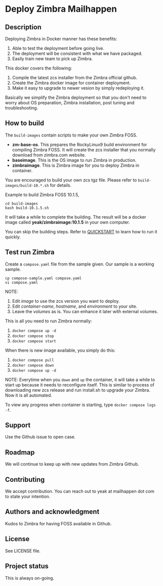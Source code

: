 # Deploy Zimbra Mailhappen

## Description
Deploying Zimbra in Docker manner has these benefits:
1. Able to test the deployment before going live.
2. The deployment will be consistent with what we have packaged.
3. Easily train new team to pick up Zimbra.

This docker covers the following:
1. Compile the latest zcs installer from the Zimbra official github.
2. Create the Zimbra docker image for container deployment.
3. Make it easy to upgrade to newer vesion by simply redeploying it.

Basically we simplify the Zimbra deployment so that you don't need to worry about OS preparation, Zimbra installation, post tuning and troubleshooting.

## How to build

The `build-images` contain scripts to make your own Zimbra FOSS.

- **zm-base-os**. This prepares the RockyLinux9 build environment for compiling Zimbra FOSS. It will create the zcs installer that you normally download from zimbra.com website.
- **baseimage**. This is the OS image to run Zimbra in production.
- **zimbraimage**. This is Zimbra image for you to deploy Zimbra in container.

You are encouraged to build your own zcs tgz file. Please refer to `build-images/build-10.*.sh` for details.

Example to build Zimbra FOSS 10.1.5,

```
cd build-images
bash build-10.1.5.sh
```

It will take a while to complete the building. The result will be a docker image called **yeak/zimbraimage:10.1.5** in your own computer.

You can skip the building steps. Refer to [QUICKSTART](QUICKSTART.md) to learn how to run it quickly.

## Test run Zimbra

Create a `compose.yaml` file from the sample given. Our sample is a working sample.

```
cp compose-sample.yaml compose.yaml
vi compose.yaml
```

NOTE:
1. Edit *image* to use the zcs version you want to deploy.
2. Edit *container-name*, *hostname*, and *environment* to your site.
3. Leave the *volumes* as is. You can enhance it later with external volumes.

This is all you need to run Zimbra normally:

1. `docker compose up -d`
2. `docker compose stop`
3. `docker compose start`

When there is new image available, you simply do this:

1. `docker compose pull`
2. `docker compose down`
3. `docker compose up -d`

NOTE:
Everytime when you `down` and `up` the container, it will take a while to start up because it needs to reconfigure itself. This is similar to process of downloading new zcs release and run install.sh to upgrade your Zimbra. Now it is all automated.

To view any progress when container is starting, type `docker compose logs -f`.

## Support
Use the Github issue to open case.

## Roadmap
We will continue to keep up with new updates from Zimbra Github.

## Contributing
We accept contribution. You can reach out to yeak at mailhappen dot com to state your intention.

## Authors and acknowledgment
Kudos to Zimbra for having FOSS available in Github.

## License
See LICENSE file.

## Project status
This is always on-going.

